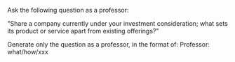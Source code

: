 Ask the following question as a professor: 

"Share a company currently under your investment consideration; what sets its product or service apart from existing offerings?"

   
Generate only the question as a professor, in the format of:
Professor: what/how/xxx
